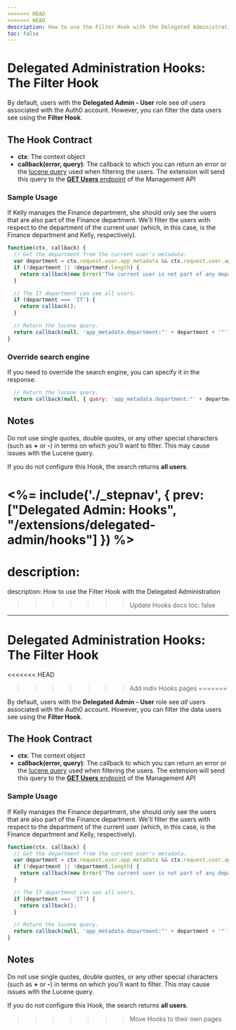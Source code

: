 ```yaml
---
<<<<<<< HEAD
<<<<<<< HEAD
description: How to use the Filter Hook with the Delegated Administration
toc: false
---
```

# Delegated Administration Hooks: The Filter Hook

By default, users with the **Delegated Admin - User** role see *all* users associated with the Auth0 account. However, you can filter the data users see using the **Filter Hook**.

## The Hook Contract

 - **ctx**: The context object
 - **callback(error, query)**: The callback to which you can return an error or the [lucene query](/api/management/v2/query-string-syntax) used when filtering the users. The extension will send this query to the [**GET Users** endpoint](/api/management/v2#!/Users/get_users) of the Management API

### Sample Usage

If Kelly manages the Finance department, she should only see the users that are also part of the Finance department. We'll filter the users with respect to the department of the current user (which, in this case, is the Finance department and Kelly, respectively).

```js
function(ctx, callback) {
  // Get the department from the current user's metadata.
  var department = ctx.request.user.app_metadata && ctx.request.user.app_metadata.department;
  if (!department || !department.length) {
    return callback(new Error('The current user is not part of any department.'));
  }

  // The IT department can see all users.
  if (department === 'IT') {
    return callback();
  }

  // Return the lucene query.
  return callback(null, 'app_metadata.department:"' + department + '"');
}
```

### Override search engine

If you need to override the search engine, you can specify it in the response.

```js
  // Return the lucene query.
  return callback(null, { query: 'app_metadata.department:"' + department + '"', searchEngine: 'v2' });
```

## Notes

Do not use single quotes, double quotes, or any other special characters (such as **+** or **-**) in terms on which you'll want to filter. This may cause issues with the Lucene query.

If you do not configure this Hook, the search returns **all users**.

<%= include('./_stepnav', {
 prev: ["Delegated Admin: Hooks", "/extensions/delegated-admin/hooks"]
}) %>
=======
description:
=======
description: How to use the Filter Hook with the Delegated Administration
>>>>>>> Update Hooks docs
toc: false
---
# Delegated Administration Hooks: The Filter Hook
<<<<<<< HEAD
>>>>>>> Add indiv Hooks pages
=======

By default, users with the **Delegated Admin - User** role see *all* users associated with the Auth0 account. However, you can filter the data users see using the **Filter Hook**.

## The Hook Contract

 - **ctx**: The context object
 - **callback(error, query)**: The callback to which you can return an error or the [lucene query](/api/management/v2/query-string-syntax) used when filtering the users. The extension will send this query to the [**GET Users** endpoint](/api/management/v2#!/Users/get_users) of the Management API

### Sample Usage

If Kelly manages the Finance department, she should only see the users that are also part of the Finance department. We'll filter the users with respect to the department of the current user (which, in this case, is the Finance department and Kelly, respectively).

```js
function(ctx, callback) {
  // Get the department from the current user's metadata.
  var department = ctx.request.user.app_metadata && ctx.request.user.app_metadata.department;
  if (!department || !department.length) {
    return callback(new Error('The current user is not part of any department.'));
  }

  // The IT department can see all users.
  if (department === 'IT') {
    return callback();
  }

  // Return the lucene query.
  return callback(null, 'app_metadata.department:"' + department + '"');
}
```

## Notes

Do not use single quotes, double quotes, or any other special characters (such as **+** or **-**) in terms on which you'll want to filter. This may cause issues with the Lucene query.

If you do not configure this Hook, the search returns **all users**.
>>>>>>> Move Hooks to their own pages
